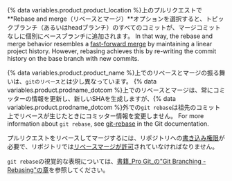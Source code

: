 {% data variables.product.product_location %}上のプルリクエストで**Rebase and merge（リベースとマージ）**オプションを選択すると、トピックブランチ（あるいはheadブランチ）のすべてのコミットが、マージコミットなしに個別にベースブランチに追加されます。 In that way, the rebase and merge behavior resembles a [fast-forward merge](https://git-scm.com/docs/git-merge#_fast_forward_merge) by maintaining a linear project history. However, rebasing achieves this by re-writing the commit history on the base branch with new commits.

{% data variables.product.product_name %}上でのリベースとマージの振る舞いは、`gitのリベース`とは少し異なっています。 {% data variables.product.prodname_dotcom %}上でのリベースとマージは、常にコミッターの情報を更新し、新しいSHAを生成しますが、{% data variables.product.prodname_dotcom %}外での`git rebase`は祖先のコミット上でリベースが生じたときにコミッター情報を変更しません。 For more information about `git rebase`, see [git-rebase](https://git-scm.com/docs/git-rebase) in the Git documentation.

プルリクエストをリベースしてマージするには、リポジトリへの[書き込み権限](/articles/repository-permission-levels-for-an-organization/)が必要で、リポジトリでは[リベースマージが許可](/articles/configuring-commit-rebasing-for-pull-requests/)されていなければなりません。

`git rebase`の視覚的な表現については、[書籍_Pro Git_の"Git Branching - Rebasing"の章](https://git-scm.com/book/en/Git-Branching-Rebasing)を参照してください。
